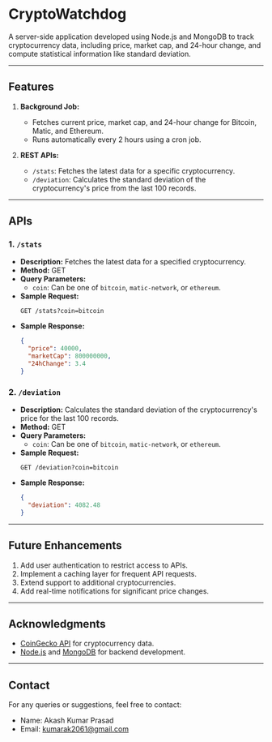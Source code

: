 # CryptoWatchdog

A server-side application developed using Node.js and MongoDB to track cryptocurrency data, including price, market cap, and 24-hour change, and compute statistical information like standard deviation.

---

## **Features**

1. **Background Job:**
   - Fetches current price, market cap, and 24-hour change for Bitcoin, Matic, and Ethereum.
   - Runs automatically every 2 hours using a cron job.

2. **REST APIs:**
   - `/stats`: Fetches the latest data for a specific cryptocurrency.
   - `/deviation`: Calculates the standard deviation of the cryptocurrency's price from the last 100 records.

---


## **APIs**

### **1. `/stats`**
- **Description:** Fetches the latest data for a specified cryptocurrency.
- **Method:** GET
- **Query Parameters:**
  - `coin`: Can be one of `bitcoin`, `matic-network`, or `ethereum`.
- **Sample Request:**
  ```
  GET /stats?coin=bitcoin
  ```
- **Sample Response:**
  ```json
  {
    "price": 40000,
    "marketCap": 800000000,
    "24hChange": 3.4
  }
  ```

### **2. `/deviation`**
- **Description:** Calculates the standard deviation of the cryptocurrency's price for the last 100 records.
- **Method:** GET
- **Query Parameters:**
  - `coin`: Can be one of `bitcoin`, `matic-network`, or `ethereum`.
- **Sample Request:**
  ```
  GET /deviation?coin=bitcoin
  ```
- **Sample Response:**
  ```json
  {
    "deviation": 4082.48
  }
  ```

---

## **Future Enhancements**

1. Add user authentication to restrict access to APIs.
2. Implement a caching layer for frequent API requests.
3. Extend support to additional cryptocurrencies.
4. Add real-time notifications for significant price changes.

---


## **Acknowledgments**

- [CoinGecko API](https://www.coingecko.com/en/api) for cryptocurrency data.
- [Node.js](https://nodejs.org/) and [MongoDB](https://www.mongodb.com/) for backend development.

---

## **Contact**

For any queries or suggestions, feel free to contact:
- Name: Akash Kumar Prasad
- Email: kumarak2061@gmail.com

